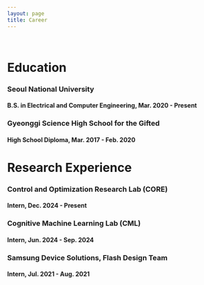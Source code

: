 ```yaml
---
layout: page
title: Career
---
```


<br/>


# Education

### Seoul National University 
#### B.S. in Electrical and Computer Engineering, Mar. 2020 - Present

### Gyeonggi Science High School for the Gifted
#### High School Diploma, Mar. 2017 - Feb. 2020

# Research Experience

### Control and Optimization Research Lab (CORE) 
#### Intern, Dec. 2024 - Present

### Cognitive Machine Learning Lab (CML)
#### Intern, Jun. 2024 - Sep. 2024

### Samsung Device Solutions, Flash Design Team
#### Intern, Jul. 2021 - Aug. 2021

<br/>
